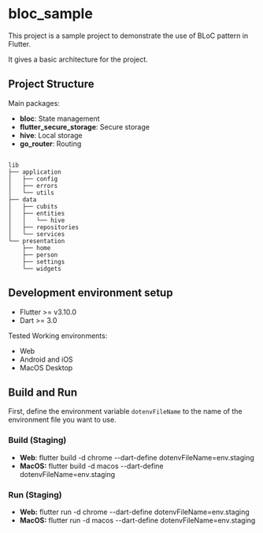# bloc_sample

This project is a sample project to demonstrate the use of BLoC pattern in Flutter.

It gives a basic architecture for the project.

## Project Structure

Main packages:

- **bloc**: State management
- **flutter_secure_storage**: Secure storage
- **hive**: Local storage
- **go_router**: Routing

```

lib
├── application
│   ├── config
│   ├── errors
│   └── utils
├── data
│   ├── cubits
│   ├── entities
│   │   └── hive
│   ├── repositories
│   └── services
└── presentation
    ├── home
    ├── person
    ├── settings
    └── widgets
```

## Development environment setup

- Flutter >= v3.10.0
- Dart >= 3.0

Tested Working environments:

- Web
- Android and iOS
- MacOS Desktop

## Build and Run

First, define the environment variable `dotenvFileName` to the name of the environment file you want to use.

### Build (Staging)

- **Web**: flutter build -d chrome --dart-define dotenvFileName=env.staging
- **MacOS:** flutter build -d macos --dart-define dotenvFileName=env.staging

### Run (Staging)

- **Web:** flutter run -d chrome --dart-define dotenvFileName=env.staging
- **MacOS:** flutter run -d macos --dart-define dotenvFileName=env.staging




